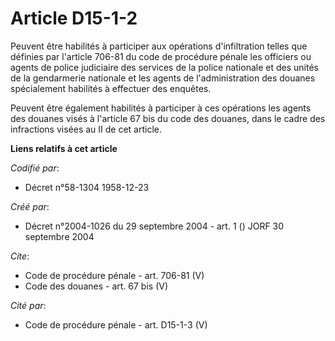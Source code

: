 # Article D15-1-2

Peuvent être habilités à participer aux opérations d'infiltration telles que définies par l'article 706-81 du code de
procédure pénale les officiers ou agents de police judiciaire des services de la police nationale et des unités de la
gendarmerie nationale et les agents de l'administration des douanes spécialement habilités à effectuer des enquêtes. 

Peuvent être également habilités à participer à ces opérations les agents des douanes visés à l'article 67 bis du code des
douanes, dans le cadre des infractions visées au II de cet article.

**Liens relatifs à cet article**

_Codifié par_:

  - Décret n°58-1304 1958-12-23

_Créé par_:

  - Décret n°2004-1026 du 29 septembre 2004 - art. 1 () JORF 30 septembre 2004

_Cite_:

  - Code de procédure pénale - art. 706-81 (V)
  - Code des douanes - art. 67 bis (V)

_Cité par_:

  - Code de procédure pénale - art. D15-1-3 (V)
